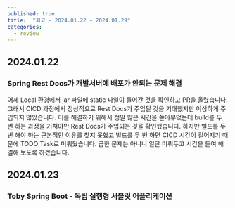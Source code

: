 ```yaml
---
published: true
title:  "회고 - 2024.01.22 ~ 2024.01.29"
categories:
  - review
---
```


## 2024.01.22 

### Spring Rest Docs가 개발서버에 배포가 안되는 문제 해결

어제 Local 환경에서 jar 파일에 static 파일이 들어간 것을 확인하고 PR을 올렸습니다. 그래서 CICD 과정에서 정상적으로 Rest Docs가 주입될 것을 기대했지만 이상하게 주입되지 않았습니다. 이를 해결하기 위해서 정말 많은 시간을 쏟아부었는데 build를 두 번 하는 과정을 거쳐야만 Rest Docs가 주입되는 것을 확인했습니다. 하지만 빌드를 두 번 해야 하는 근본적인 이유를 찾지 못했고 빌드를 두 번 하면 CICD 시간이 길어지기 때문에 TODO Task로 미뤄뒀습니다. 급한 문제는 아니니 일단 미뤄두고 시간을 들여 해결해 보도록 하겠습니다.

## 2024.01.23

### Toby Spring Boot - 독립 실행형 서블릿 어플리케이션
